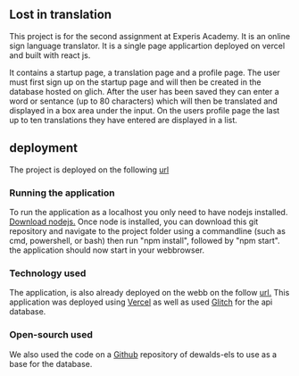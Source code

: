 ## Lost in translation

This project is for the second assignment at Experis Academy. It is an online sign language translator. It is a single page applicartion deployed on vercel and built with react js.

It contains a startup page, a translation page and a profile page. The user must first sign up on the startup page and will then be created in the database hosted on glich. After the user has been saved they can enter a word or sentance (up to 80 characters) which will then be translated and displayed in a box area under the input. On the users profile page the last up to ten translations they have entered are displayed in a list.

## deployment
The project is deployed on the following [url](https://assignment2-nine.vercel.app/profile)

### Running the application
To run the application as a localhost you only need to have nodejs installed. [Download nodejs.](https://nodejs.org/en/)
Once node is installed, you can download this git repository and navigate to the project folder using a commandline (such as cmd, powershell, or bash)
then run "npm install", 
followed by "npm start". 
the application should now start in your webbrowser.

### Technology used
The application, is also already deployed on the webb on the follow [url.](https://assignment2-nine.vercel.app/)
This application was deployed using [Vercel](https://vercel.com) as well as used [Glitch](https://glitch.com/) for the api database. 

### Open-sourch used
We also used the code on a [Github](https://github.com/dewald-els/noroff-assignment-api) repository of dewalds-els to use as a base for the database. 
